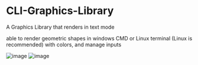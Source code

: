 # CLI-Graphics-Library
A Graphics Library that renders in text mode

able to render geometric shapes in windows CMD or Linux terminal (Linux is recommended) with colors, and manage inputs

![image](https://user-images.githubusercontent.com/72351688/179122872-21454d65-c049-4aec-9bc5-b13b759b194c.png)
![image](https://user-images.githubusercontent.com/72351688/179122983-ca52951c-8f4a-44bd-bd77-9eadd30a8183.png)
